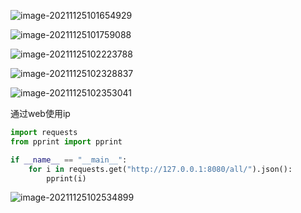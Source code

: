 ![image-20211125101654929](https://ni187note-pics.oss-cn-hangzhou.aliyuncs.com/notes-img/image-20211125101723222.png)

![image-20211125101759088](https://ni187note-pics.oss-cn-hangzhou.aliyuncs.com/notes-img/image-20211125101759088.png)

![image-20211125102223788](https://ni187note-pics.oss-cn-hangzhou.aliyuncs.com/notes-img/image-20211125102223788.png)

![image-20211125102328837](https://ni187note-pics.oss-cn-hangzhou.aliyuncs.com/notes-img/image-20211125102328837.png)

![image-20211125102353041](https://ni187note-pics.oss-cn-hangzhou.aliyuncs.com/notes-img/image-20211125102353041.png)

通过web使用ip

```python
import requests
from pprint import pprint

if __name__ == "__main__":
    for i in requests.get("http://127.0.0.1:8080/all/").json():
        pprint(i)
```

![image-20211125102534899](https://ni187note-pics.oss-cn-hangzhou.aliyuncs.com/notes-img/image-20211125102534899.png)

